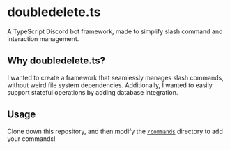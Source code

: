 # doubledelete.ts

A TypeScript Discord bot framework, made to simplify slash command and interaction management.

## Why doubledelete.ts?

I wanted to create a framework that seamlessly manages slash commands, without weird file system dependencies. Additionally, I wanted to easily support stateful operations by adding database integration.

## Usage

Clone down this repository, and then modify the [`/commands`](commands/) directory to add your commands!
